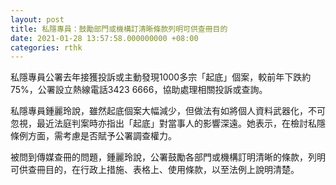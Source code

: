 ```yaml
---
layout: post
title: 私隱專員：鼓勵部門或機構訂清晰條款列明可供查冊目的
date: 2021-01-28 13:57:58.000000000 +08:00
categories: rthk
---
```


私隱專員公署去年接獲投訴或主動發現1000多宗「起底」個案，較前年下跌約75%，公署設立熱線電話3423 6666，協助處理相關投訴或查詢。

私隱專員鍾麗玲說，雖然起底個案大幅減少，但做法有如將個人資料武器化，不可忽視，最近法庭判案時亦指出「起底」對當事人的影響深遠。她表示，在檢討私隱條例方面，需考慮是否賦予公署調查權力。

被問到傳媒查冊的問題，鍾麗玲說，公署鼓勵各部門或機構訂明清晰的條款，列明可供查冊目的，在行政上措施、表格上、使用條款，以至法例上說明清楚。
